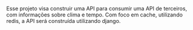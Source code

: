 Esse projeto visa construir uma API para consumir uma API de terceiros, com informações sobre clima e tempo. Com foco em cache, utilizando redis, a API será construída utilizando django.